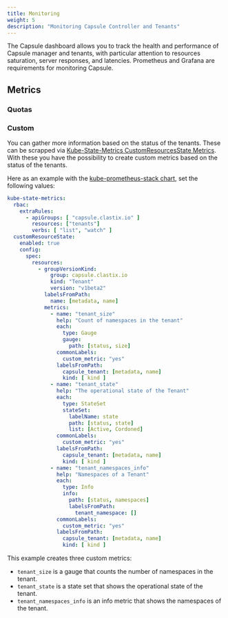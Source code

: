 ```yaml
---
title: Monitoring
weight: 5
description: "Monitoring Capsule Controller and Tenants"
---
```


The Capsule dashboard allows you to track the health and performance of Capsule manager and tenants, with particular attention to resources saturation, server responses, and latencies. Prometheus and Grafana are requirements for monitoring Capsule.

##  Metrics

### Quotas


### Custom

You can gather more information based on the status of the tenants. These can be scrapped via [Kube-State-Metrics CustomResourcesState Metrics](https://github.com/kubernetes/kube-state-metrics/blob/main/docs/customresourcestate-metrics.md). With these you have the possibility to create custom metrics based on the status of the tenants.

Here as an example with the [kube-prometheus-stack chart](https://github.com/prometheus-community/helm-charts/tree/main/charts/kube-prometheus-stack), set the following values:

```yaml
kube-state-metrics:
  rbac:
    extraRules:
      - apiGroups: [ "capsule.clastix.io" ]
        resources: ["tenants"]
        verbs: [ "list", "watch" ]
  customResourceState:
    enabled: true
    config:
      spec:
        resources:
          - groupVersionKind:
              group: capsule.clastix.io
              kind: "Tenant"
              version: "v1beta2"
            labelsFromPath:
              name: [metadata, name]
            metrics:
              - name: "tenant_size"
                help: "Count of namespaces in the tenant"
                each:
                  type: Gauge
                  gauge:
                    path: [status, size]
                commonLabels:
                  custom_metric: "yes"
                labelsFromPath:
                  capsule_tenant: [metadata, name]
                  kind: [ kind ]
              - name: "tenant_state"
                help: "The operational state of the Tenant"
                each:
                  type: StateSet
                  stateSet:
                    labelName: state
                    path: [status, state]
                    list: [Active, Cordoned]
                commonLabels:
                  custom_metric: "yes"
                labelsFromPath:
                  capsule_tenant: [metadata, name]
                  kind: [ kind ]
              - name: "tenant_namespaces_info"
                help: "Namespaces of a Tenant"
                each:
                  type: Info
                  info:
                    path: [status, namespaces]
                    labelsFromPath:
                      tenant_namespace: []
                commonLabels:
                  custom_metric: "yes"
                labelsFromPath:
                  capsule_tenant: [metadata, name]
                  kind: [ kind ]
```

This example creates three custom metrics:

- `tenant_size` is a gauge that counts the number of namespaces in the tenant.
- `tenant_state` is a state set that shows the operational state of the tenant.
- `tenant_namespaces_info` is an info metric that shows the namespaces of the tenant.
